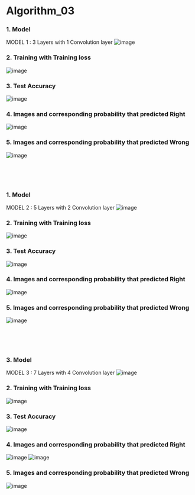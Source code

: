 # Algorithm_03
<h3>1. Model</h3>
  
MODEL 1 : 3 Layers with 1 Convolution layer
![image](https://user-images.githubusercontent.com/57697721/173183755-d5b6925d-16d0-417a-a879-5eb8718a2b7e.png)

<h3>2. Training with Training loss</h3>

![image](https://user-images.githubusercontent.com/57697721/173183833-28c20eb1-afe7-44a3-a17e-b04a4ec09098.png)

<h3>3. Test Accuracy</h3>

![image](https://user-images.githubusercontent.com/57697721/173183864-48cdee47-ac48-46dc-ba30-eb52413de97c.png)

<h3>4. Images and corresponding probability that predicted Right</h3>

![image](https://user-images.githubusercontent.com/57697721/173183905-390127a0-8877-4d36-922f-a0b1275162b2.png)

<h3>5. Images and corresponding probability that predicted Wrong</h3>

![image](https://user-images.githubusercontent.com/57697721/173184025-11672b3b-c10e-4a0a-bcef-4677accd821e.png)

<br>
<br>
<br>

<h3>1. Model</h3>
  
MODEL 2 : 5 Layers with 2 Convolution layer
![image](https://user-images.githubusercontent.com/57697721/173184212-5360bafd-9490-4235-8c2a-6260dee382c1.png)

<h3>2. Training with Training loss</h3>

![image](https://user-images.githubusercontent.com/57697721/173184240-9a4bb087-4ff4-42f5-895c-3e7ee2496a42.png)

<h3>3. Test Accuracy</h3>

![image](https://user-images.githubusercontent.com/57697721/173184255-01b60ebc-e469-4545-9b43-7ec89cd5df4e.png)

<h3>4. Images and corresponding probability that predicted Right</h3>

![image](https://user-images.githubusercontent.com/57697721/173184265-3e56af60-86de-4be0-a2c8-83d882fdcc58.png)

<h3>5. Images and corresponding probability that predicted Wrong</h3>

![image](https://user-images.githubusercontent.com/57697721/173184287-e28a12ee-2296-449a-b9fd-0c43a67a5f24.png)

<br>
<br>
<br>

<h3>3. Model</h3>
  
MODEL 3 : 7 Layers with 4 Convolution layer 
![image](https://user-images.githubusercontent.com/57697721/173184584-5b16dfcd-567f-40ca-99e2-6cb18ab15421.png)

<h3>2. Training with Training loss</h3>

![image](https://user-images.githubusercontent.com/57697721/173184593-e1171e5e-72c5-4e07-91a5-961fa9111443.png)

<h3>3. Test Accuracy</h3>

![image](https://user-images.githubusercontent.com/57697721/173184616-72cddc46-eefb-4c89-bd62-711d025a6b13.png)

<h3>4. Images and corresponding probability that predicted Right</h3>

![image](https://user-images.githubusercontent.com/57697721/173184625-64862c61-812e-45ce-8c6c-2240bdc3202b.png)
![image](https://user-images.githubusercontent.com/57697721/173184745-d4bb2dad-7090-416b-851b-b7bca6f39c0a.png)

<h3>5. Images and corresponding probability that predicted Wrong</h3>

![image](https://user-images.githubusercontent.com/57697721/173184636-cc39e2bd-34dc-4e25-96ea-df8331eca49a.png)
